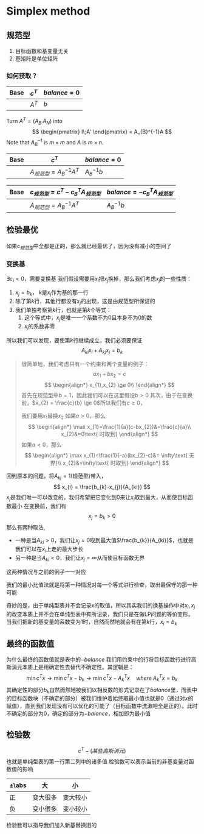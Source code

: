 # Simplex method
## 规范型
1. 目标函数和基变量无关
2. 基矩阵是单位矩阵
### 如何获取？
| Base   | $c^T$ | $balance = 0$ |
| --- | ------- | ------ |
| |$A^T$|$b$

Turn $A^T = (A_{B}\; A_{N})$ into 
$$
\begin{pmatrix}
 I\;A'
\end{pmatrix}
= A_{B}^{-1}A
$$
Note that $A_B^{-1}$ is $m\times m$ and $A$ is $m\times n$.


| Base   | $c^T$ | $balance = 0$ |
| --- | ------- | ------ |
| |$A_{规范型}=A_{B}^{-1}A^T$|$A_{B}^{-1}b$

| Base   | $c_{{规范型}}=c^T - c_{B}^TA_{规范型}$ | $balance = -c_{B}^TA_{规范型}$ |
| --- | ------- | ------ |
| |$A_{规范型}=A_{B}^{-1}A^T$|$A_{B}^{-1}b$

## 检验最优
如果$c_{规范型}$中全都是正的，那么就已经最优了，因为没有减小的空间了

### 变换基
$\exists c_{i}<0$，需要变换基
我们假设需要用$x_i$把$x_j$换掉，那么我们考虑$x_j$的一些性质：
1. $x_j=b_{k}$， $k$是$x_j$作为基的那一行
2. 除了第$k$行，其他行都没有$x_j$的出现，这是由规范型所保证的
3. 我们单独考察第$k$行，也就是第$k$个等式：
	1. 这个等式中，$x_j$是唯一一个系数不为0且本身不为0的数
	2. $x_i$的系数非零

所以我们可以发现，要使第$k$行继续成立，我们必须要保证
$$
	A_{ki}x_{i}+A_{kj}x_{j}=b_{k}
$$

>很简单地，我们考虑只有一个约束和两个变量的例子：
>$$
>	ax_{1}+bx_{2}=c
>$$
>$$
>\begin{align*}
>	x_{1},x_{2} \ge 0\\
>\end{align*}
>$$
>首先在规范型中$b=1$，因此我们可以在这里假设$b>0$
>其次，由于在变换前，$x_{2} = \frac{c}{b} \ge 0$所以我们有$c \ge 0$，
>
>我们要用$x_{1}$替换$x_{2}$
>如果$a>0$，那么
>$$
>\begin{align*}
>\max x_{1}=\frac{1}{a}(c-bx_{2})&=\frac{c}{a}\\
>	x_{2}&=0\text{ 时取到}
>\end{align*}
>$$
>如果$a<0$，那么
>$$
>\begin{align*}
>\max x_{1}=\frac{1}{-a}(bx_{2}-c)&= \infty\text{ 无界}\\
>x_{2}&=\infty\text{ 时取到}
>\end{align*}
>$$

回到原本的问题，将$A_{kj} = 1$(规范型)带入，
$$
	x_{i} = \frac{b_{k}-x_{j}}{A_{ki}}
$$
$x_{j}$是我们唯一可以改变的，我们希望把它变化到0来让$x_i$取到最大，从而使目标函数最小
在变换前，我们有
$$
	x_{j} = b_{k} > 0
$$
那么有两种取法,
- 一种是当$A_{ki}>0$，我们让$x_j=0$取到最大值$\frac{b_{k}}{A_{ki}}$，也就是我们可以在$x_i$上走的最大步长
- 另一种是当$A_{ki}<0$，我们让$x_j=\infty$从而使目标函数无界

这两种情况与之前的例子一一对应

我们的最小比值法就是将第一种情况对每一个等式进行检查，取出最保守的那一种可能

奇妙的是，由于单纯型表并不会记录$x$的取值，所以其实我们的换基操作中对$x_i,x_j$的改变本质上并不会在单纯型表中有所记录，我们只是在做LP问题的等价变形。
当我们把新的基变量的系数变为1时，自然而然地就会有在第$k$行，$x_{i}=b_{k}$

## 最终的函数值
为什么最终的函数值就是表中的$-balance$
我们用约束中的行将目标函数行进行高斯消元本质上是用确定性去替代不确定性。其逻辑是：
$$
\min c^Tx \rightarrow \min c^Tx-b_{k} \rightarrow \min c^Tx-A_{k}^Tx \quad where\;A_{k}^Tx=b_{k}
$$
其确定性的部分$b_k$自然而然地被我们以相反数的形式记录在了$balance$里，而表中的目标函数块（不确定的部分）被我们维护着始终取最小值也就是0（通过对$x$的赋值），直到我们发现没有可以优化的可能了（目标函数中洗漱吧全是正的）。此时不确定的部分为0，确定的部分为$-balance$，相加即为最小值

## 检验数
$$
	c^T-(某些高斯消元)
$$
也就是单纯型表的第一行第二列中的诸多值
检验数可以表示当前的非基变量对函数值的影响

|±\abs  | 大 | 小 |
| -- | -- | -- |
|正|变大很多|变大较小
|负|变小很多|变小较小

检验数可以指导我们加入新基替换旧的


